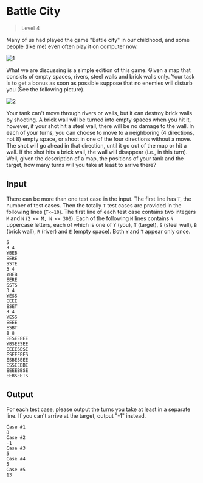 # Battle City
>
> Level 4

Many of us had played the game "Battle city" in our childhood, and some people (like me) even often play it on computer now.

![1](1.png)

What we are discussing is a simple edition of this game. Given a map that consists of empty spaces, rivers, steel walls and brick walls only.
Your task is to get a bonus as soon as possible suppose that no enemies will disturb you (See the following picture).

![2](2.png)

Your tank can't move through rivers or walls, but it can destroy brick walls by shooting.
A brick wall will be turned into empty spaces when you hit it, however, if your shot hit a steel wall, there will be no damage to the wall.
In each of your turns, you can choose to move to a neighboring (4 directions, not 8) empty space, or shoot in one of the four directions without a move.
The shot will go ahead in that direction, until it go out of the map or hit a wall.
If the shot hits a brick wall, the wall will disappear (i.e., in this turn).
Well, given the description of a map, the positions of your tank and the target, how many turns will you take at least to arrive there?  

## Input

There can be more than one test case in the input.
The first line has `T`, the number of test cases.
Then the totally `T` test cases are provided in the following lines (`T<=10`).
The first line of each test case contains two integers `M` and `N` (`2 <= M, N <= 300`).
Each of the following `M` lines contains `N` uppercase letters, each of which is one of `Y` (you), `T` (target), `S` (steel wall), `B` (brick wall), `R` (river) and `E` (empty space).
Both `Y` and `T` appear only once.

```
5
3 4
YBEB
EERE
SSTE
3 4
YBEB
EERE
SSTS
3 4
YESS
EEEE
ESET
3 4
YESS
EEEE
ESBT
8 8
EESEEEEE
YBSEESEE
EEEESESE
ESEEEEES
ESBESEEE
ESSEEBBE
EEEEBBSE
EEBSEETS
```

## Output

For each test case, please output the turns you take at least in a separate line.
If you can't arrive at the target, output "-1" instead.

```
Case #1
8
Case #2
-1
Case #3
5
Case #4
5
Case #5
13
```

